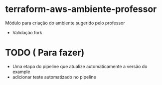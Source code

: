 # terraform-aws-ambiente-professor
Módulo para criação do ambiente sugerido pelo professor
- Validação fork

# TODO ( Para fazer)

 - Uma etapa do pipeline que atualize automaticamente a versão do example
 - adicionar teste automatizado no pipeline